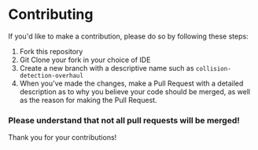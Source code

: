 
# Contributing

If you'd like to make a contribution, please do so by following these steps:
1. Fork this repository
2. Git Clone your fork in your choice of IDE
3. Create a new branch with a descriptive name such as `collision-detection-overhaul`
4. When you've made the changes, make a Pull Request with a detailed description as to why you believe your code should be merged, as well as the reason for making the Pull Request.

### Please understand that not all pull requests will be merged!
Thank you for your contributions!
